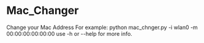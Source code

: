 # Mac_Changer
Change your Mac Address
For example:
python mac_chnger.py -i wlan0 -m 00:00:00:00:00:00
use
-h or --help
for more info.


